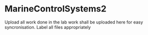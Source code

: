 # MarineControlSystems2
Upload all work done in the lab work shall be uploaded here for easy syncronisation. Label all files appropriately
